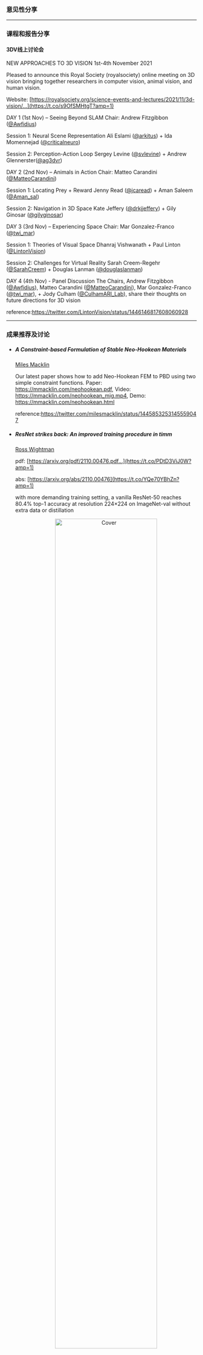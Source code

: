 ### 意见性分享


***
### 课程和报告分享

#### 3DV线上讨论会

NEW APPROACHES TO 3D VISION 1st-4th November 2021 

Pleased to announce this Royal Society (royalsociety) online meeting on 3D vision bringing together researchers in computer vision, animal vision, and human vision.  

Website: [https://royalsociety.org/science-events-and-lectures/2021/11/3d-vision/…](https://t.co/s9OfSMHtgT?amp=1) 

DAY 1 (1st Nov) – Seeing Beyond SLAM  Chair: Andrew Fitzgibbon ([@Awfidius](https://twitter.com/Awfidius))

Session 1: Neural Scene Representation Ali Eslami ([@arkitus](https://twitter.com/arkitus)) + Ida Momennejad ([@criticalneuro](https://twitter.com/criticalneuro)) 

Session 2: Perception-Action Loop Sergey Levine ([@svlevine](https://twitter.com/svlevine)) + Andrew Glennerster([@ag3dvr](https://twitter.com/ag3dvr))

DAY 2 (2nd Nov) – Animals in Action  Chair: Matteo Carandini ([@MatteoCarandini](https://twitter.com/MatteoCarandini)) 

Session 1: Locating Prey + Reward Jenny Read ([@jcaread](https://twitter.com/jcaread)) + Aman Saleem ([@Aman_sal](https://twitter.com/Aman_sal)) 

Session 2: Navigation in 3D Space Kate Jeffery ([@drkjjeffery](https://twitter.com/drkjjeffery)) + Gily Ginosar ([@gilyginosar](https://twitter.com/gilyginosar))

DAY 3 (3rd Nov) – Experiencing Space Chair: Mar Gonzalez-Franco ([@twi_mar](https://twitter.com/twi_mar)) 

Session 1: Theories of Visual Space Dhanraj Vishwanath + Paul Linton ([@LintonVision](https://twitter.com/LintonVision)) 

Session 2: Challenges for Virtual Reality Sarah Creem-Regehr ([@SarahCreem](https://twitter.com/SarahCreem)) + Douglas Lanman ([@douglaslanman](https://twitter.com/douglaslanman))

DAY 4 (4th Nov) - Panel Discussion  The Chairs, Andrew Fitzgibbon ([@Awfidius](https://twitter.com/Awfidius)), Matteo Carandini ([@MatteoCarandini](https://twitter.com/MatteoCarandini)), Mar Gonzalez-Franco ([@twi_mar](https://twitter.com/twi_mar)), + Jody Culham ([@CulhamARI_Lab](https://twitter.com/CulhamARI_Lab)), share their thoughts on future directions for 3D vision

reference:https://twitter.com/LintonVision/status/1446146817608060928

***
### 成果推荐及讨论
- ##### A Constraint-based Formulation of Stable Neo-Hookean Materials
  [Miles Macklin](https://twitter.com/milesmacklin)

  Our latest paper shows how to add Neo-Hookean FEM to PBD using two simple constraint functions. 
  Paper: https://mmacklin.com/neohookean.pdf, 
  Video: https://mmacklin.com/neohookean_mig.mp4, 
  Demo: https://mmacklin.com/neohookean.html

  reference:https://twitter.com/milesmacklin/status/1445853253145559047
  
- ##### ResNet strikes back: An improved training procedure in timm 
  [Ross Wightman](https://twitter.com/wightmanr)

  pdf: [https://arxiv.org/pdf/2110.00476.pdf…](https://t.co/PDtD3ViJ0W?amp=1) 

  abs: [https://arxiv.org/abs/2110.00476](https://t.co/YQe70YBhZn?amp=1) 

  with more demanding training setting, a vanilla ResNet-50 reaches 80.4% top-1 accuracy at resolution 224×224 on ImageNet-val without extra data or distillation

  <div align=center><img src="https://pbs.twimg.com/media/FA0ZoT6WEAQSp9s?format=jpg&name=medium" alt="Cover" width="75%"/></div>

  - [Leo Boytsov](https://twitter.com/srchvrs):This seems to be a 4 pt increase from their previous result, but why not to explore what's possible with extra data & distillation? Could it be that resnet-50 capacity isn't big enough?
  - [Hervé Jegou](https://twitter.com/hjegou):I would expect distillation to improve the results as well.  But in this ResNet50 paper, we wanted to establish a baseline that couldn't be ignored.  (In DeiT, many subsequent papers did not report our performance with distillation because the considered it a different setting).


reference:https://twitter.com/ak92501/status/1444839293390934021

- ##### Neural implicit humans

  [Michael Black](https://twitter.com/Michael_J_Black)
  
  Neural implicit humans are coming. The key: define a forward skinning deformation field in a pose-independent space. SNARF learns this without direct supervision. At #ICCV2021. Code online.
  
  Video: https://ait.ethz.ch/projects/2021/snarf/downloads/sample2.mp4
  
  - **Gerard Pons-Moll:** Congrats! nice generalization! We also have a neural implicit human paper at ICCV (Neural-GIF). 

  reference: https://twitter.com/Michael_J_Black/status/1444904457007992834?s=20
  
- ##### Indoor Inverse Rendering

  [Zian Wang](https://twitter.com/zianwang97)
  
  Excited to share our #ICCV2021 paper “Learning Indoor Inverse Rendering with 3D Spatially-Varying Lighting”! It handles 3D lighting, disentangles spatially-varying effects, and benefits AR applications.
  
  project page: https://nv-tlabs.github.io/inverse-rendering-3d-lighting/
  
  reference: https://twitter.com/zianwang97/status/1445226424324038657?s=20

- ##### Compilable Markdown for Linear Algebra

  [Yong Li](https://twitter.com/liontigeryong)
  
  Excited to share our SIGGRAPH Asia'21 paper with Shoaib Kamil, @_AlecJacobson and @yig: "I love LA: Compilable Markdown for Linear Algebra"
  
  <div align=center><img src="https://pbs.twimg.com/media/FBMAn0vXICAXMMe?format=jpg&name=large" alt="Cover" width="75%"/></div>
  
  Mathematicians conventionally communicate linear algebra like this on a chalkboard or notepad. But on a computer, they must choose between writing in a semantically-underdefined language like LaTeX and languages with well-defined semantics but notation that no longer resembles chalkboard math, such as C++, Python, or MATLAB. We introduce I love LA, a language designed to closely mimic conventionally-written linear algebra and compile the same source code into LaTeX, C++, Python, and MATLAB. We designed I love LA by analyzing 1987 equations from all 142 papers in SIGGRAPH North America 2019. We demonstrate I love LA by translating examples and replacing code in open source projects. And the examples still run! Try it now!
  
  Project Page: https://iheartla.github.io/
  
  - **Jordan Ford:** Cool project! Would it make sense to intersperse lines of math as comments in the generated C++? That way you can see which lines of C++ correspond to which lines of math.

  reference: https://twitter.com/liontigeryong/status/1446501415833292801?s=20

- ##### Neo-Hookean model

  [Miles Macklin](https://twitter.com/milesmacklin)
  
  Our latest paper shows how to add Neo-Hookean FEM to PBD using two simple constraint functions. Paper: https://mmacklin.com/neohookean.pdf, Video: https://mmacklin.com/neohookean_mig.mp4, Demo: https://mmacklin.com/neohookean.html
  
  The great thing about the Neo-Hookean model is that it doesn't require a polar decomposition or SVD, which is a common stumbling block for implementation. Also, unlike models based on Green strain (e.g.: St. Venant-Kirchhoff) it has strong volume conservation / inversion recovery.
  
  reference: https://twitter.com/milesmacklin/status/1445853253145559047?s=20
